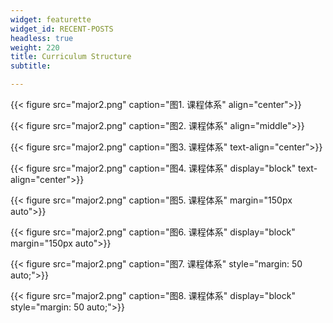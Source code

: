 ```yaml
---
widget: featurette
widget_id: RECENT-POSTS
headless: true
weight: 220
title: Curriculum Structure
subtitle: 

---
```


{{< figure src="major2.png" caption="图1. 课程体系"  align="center">}}

{{< figure src="major2.png" caption="图2. 课程体系"  align="middle">}}

{{< figure src="major2.png" caption="图3. 课程体系"  text-align="center">}}

{{< figure src="major2.png" caption="图4. 课程体系"  display="block" text-align="center">}}

{{< figure src="major2.png" caption="图5. 课程体系"  margin="150px auto">}}

{{< figure src="major2.png" caption="图6. 课程体系"  display="block" margin="150px auto">}}

{{< figure src="major2.png" caption="图7. 课程体系"  style="margin: 50 auto;">}}

{{< figure src="major2.png" caption="图8. 课程体系"  display="block" style="margin: 50 auto;">}}
